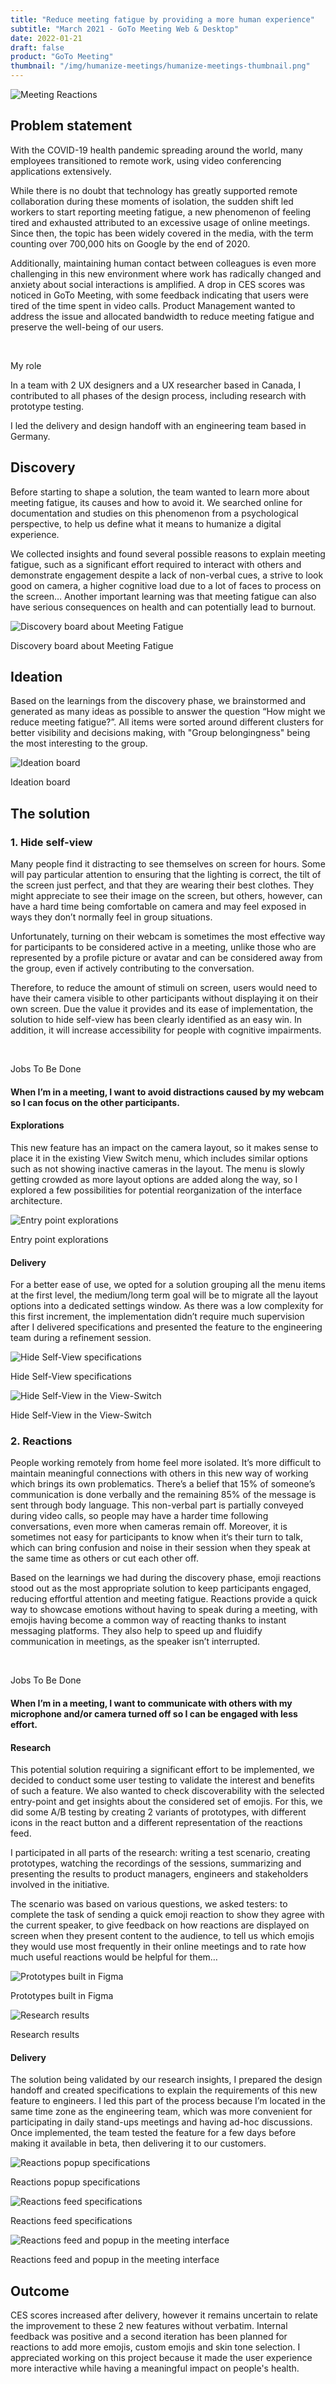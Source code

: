 ```yaml
---
title: "Reduce meeting fatigue by providing a more human experience"
subtitle: "March 2021 - GoTo Meeting Web & Desktop"
date: 2022-01-21
draft: false
product: "GoTo Meeting"
thumbnail: "/img/humanize-meetings/humanize-meetings-thumbnail.png"
---
```


<img src="/img/humanize-meetings/humanize-meetings-thumbnail-3x.png" class="sm-img mb-6" alt="Meeting Reactions">

<section>

<div class="row">

<div class="col-12 col-lg-7">

## Problem statement

With the COVID-19 health pandemic spreading around the world, many employees transitioned to remote work, using video conferencing applications extensively.

While there is no doubt that technology has greatly supported remote collaboration during these moments of isolation, the sudden shift led workers to start reporting meeting fatigue, a new phenomenon of feeling tired and exhausted attributed to an excessive usage of online meetings.
Since then, the topic has been widely covered in the media, with the term counting over 700,000 hits on Google by the end of 2020.

Additionally, maintaining human contact between colleagues is even more challenging in this new environment where work has radically changed and anxiety about social interactions is amplified. A drop in CES scores was noticed in GoTo Meeting, with some feedback indicating that users were tired of the time spent in video calls. Product Management wanted to address the issue and allocated bandwidth to reduce meeting fatigue and preserve the well-being of our users.

</div>

<div class="col-md-1">&nbsp;</div>

<div class="col-12 col-lg-4 d-flex align-items-center">

<div class="sm-card">

<p class="sm-card-title">My role</p>

In a team with 2 UX designers and a UX researcher based in Canada, I contributed to all phases of the design process, including research with prototype testing.  

<p class="m-0">I led the delivery and design handoff with an engineering team based in Germany.</p>

</div>

</div>

</div>

</section>

<section>

## Discovery

Before starting to shape a solution, the team wanted to learn more about meeting fatigue, its causes and how to avoid it. We searched online for documentation and studies on this phenomenon from a psychological perspective, to help us define what it means to humanize a digital experience.

We collected insights and found several possible reasons to explain meeting fatigue, such as a significant effort required to interact with others and demonstrate engagement despite a lack of non-verbal cues, a strive to look good on camera, a higher cognitive load due to a lot of faces to process on the screen…
Another important learning was that meeting fatigue can also have serious consequences on health and can potentially lead to burnout.

<img src="/img/humanize-meetings/meeting-fatigue-discovery.png" class="sm-img mt-4" alt="Discovery board about Meeting Fatigue">

<p class="sm-caption">Discovery board about Meeting Fatigue</p>

</section>

<section>

## Ideation

Based on the learnings from the discovery phase, we brainstormed and generated as many ideas as possible to answer the question “How might we reduce meeting fatigue?”. All items were sorted around different clusters for better visibility and decisions making, with "Group belongingness" being the most interesting to the group.

<img src="/img/humanize-meetings/how-might-we-reduce-meeting-fatigue.png" class="sm-img mt-4" alt="Ideation board">

<p class="sm-caption">Ideation board</p>

</section>

<section>

## The solution

<div class="row mb-4">

<div class="col-12 col-lg-7">

### 1. Hide self-view

Many people find it distracting to see themselves on screen for hours. Some will pay particular attention to ensuring that the lighting is correct, the tilt of the screen just perfect, and that they are wearing their best clothes. They might appreciate to see their image on the screen, but others, however, can have a hard time being comfortable on camera and may feel exposed in ways they don’t normally feel in group situations.

Unfortunately, turning on their webcam is sometimes the most effective way for participants to be considered active in a meeting, unlike those who are represented by a profile picture or avatar and can be considered away from the group, even if actively contributing to the conversation.

Therefore, to reduce the amount of stimuli on screen, users would need to have their camera visible to other participants without displaying it on their own screen. Due the value it provides and its ease of implementation, the solution to hide self-view has been clearly identified as an easy win. In addition, it will increase accessibility for people with cognitive impairments.

</div>

<div class="col-1">&nbsp;</div>

<div class="col-12 col-lg-4 d-flex align-items-center">

<div class="sm-card mb-3 mb-lg-0">

<p class="sm-card-title">Jobs To Be Done</p>

#### When I’m in a meeting, I want to avoid distractions caused by my webcam so I can focus on the other participants.

</div>

</div>

</div>

#### Explorations

This new feature has an impact on the camera layout, so it makes sense to place it in the existing View Switch menu, which includes similar options such as not showing inactive cameras in the layout. The menu is slowly getting crowded as more layout options are added along the way, so I explored a few possibilities for potential reorganization of the interface architecture.

<img src="/img/humanize-meetings/hide-self-view-explorations.png" class="sm-img mt-4" alt="Entry point explorations">

<p class="sm-caption mb-5">Entry point explorations</p>

#### Delivery

For a better ease of use, we opted for a solution grouping all the menu items at the first level, the medium/long term goal will be to migrate all the layout options into a dedicated settings window. As there was a low complexity for this first increment, the implementation didn’t require much supervision after I delivered specifications and presented the feature to the engineering team during a refinement session.

<img src="/img/humanize-meetings/hide-self-view-specifications.png" class="sm-img mt-4" alt="Hide Self-View specifications">

<p class="sm-caption mb-3">Hide Self-View specifications</p>

<img src="/img/humanize-meetings/hide-self-view-mockup.png" class="sm-img mt-4" alt="Hide Self-View in the View-Switch">

<p class="sm-caption mb-5">Hide Self-View in the View-Switch</p>

</section>

<div class="row mb-4">

<div class="col-12 col-lg-7">

### 2. Reactions

People working remotely from home feel more isolated. It’s more difficult to maintain meaningful connections with others in this new way of working which brings its own problematics. There’s a belief that 15% of someone’s communication is done verbally and the remaining 85% of the message is sent through body language. This non-verbal part is partially conveyed during video calls, so people may have a harder time following conversations, even more when cameras remain off. Moreover, it is sometimes not easy for participants to know when it‘s their turn to talk, which can bring confusion and noise in their session when they speak at the same time as others or cut each other off. 

Based on the learnings we had during the discovery phase, emoji reactions stood out as the most appropriate solution to keep participants engaged, reducing effortful attention and meeting fatigue. Reactions provide a quick way to showcase emotions without having to speak during a meeting, with emojis having become a common way of reacting thanks to instant messaging platforms. They also help to speed up and fluidify communication in meetings, as the speaker isn’t interrupted.

</div>

<div class="col-1">&nbsp;</div>

<div class="col-12 col-lg-4 d-flex align-items-center">

<div class="sm-card mb-3 mb-lg-0">

<p class="sm-card-title">Jobs To Be Done</p>

#### When I’m in a meeting, I want to communicate with others with my microphone and/or camera turned off so I can be engaged with less effort.

</div>

</div>

</div>

#### Research

This potential solution requiring a significant effort to be implemented, we decided to conduct some user testing to validate the interest and benefits of such a feature. We also wanted to check discoverability with the selected entry-point and get insights about the considered set of emojis. For this, we did some A/B testing by creating 2 variants of prototypes, with different icons in the react button and a different representation of the reactions feed. 
 
I participated in all parts of the research: writing a test scenario, creating prototypes, watching the recordings of the sessions, summarizing and presenting the results to product managers, engineers and stakeholders involved in the initiative.  
 
The scenario was based on various questions, we asked testers: to complete the task of sending a quick emoji reaction to show they agree with the current speaker, to give feedback on how reactions are displayed on screen when they present content to the audience, to tell us which emojis they would use most frequently in their online meetings and to rate how much useful reactions would be helpful for them…

<img src="/img/humanize-meetings/reactions-prototype.png" class="sm-img mt-4" alt="Prototypes built in Figma">

<p class="sm-caption mb-3">Prototypes built in Figma</p>

<img src="/img/humanize-meetings/reactions-research.png" class="sm-img mt-4" alt="Research results">

<p class="sm-caption mb-5">Research results</p>

#### Delivery

The solution being validated by our research insights, I prepared the design handoff and created specifications to explain the requirements of this new feature to engineers. I led this part of the process because I’m located in the same time zone as the engineering team, which was more convenient for participating in daily stand-ups meetings and having ad-hoc discussions. Once implemented, the team tested the feature for a few days before making it available in beta, then delivering it to our customers.

<img src="/img/humanize-meetings/reactions-popup-specifications.png" class="sm-img mt-4" alt="Reactions popup specifications">

<p class="sm-caption mb-3">Reactions popup specifications</p>

<img src="/img/humanize-meetings/reactions-feed-specifications.png" class="sm-img mt-4" alt="Reactions feed specifications">

<p class="sm-caption mb-3">Reactions feed specifications</p>

<img src="/img/humanize-meetings/reactions-popup-and-feed-mockups.png" class="sm-img mt-4" alt="Reactions feed and popup in the meeting interface">

<p class="sm-caption mb-5">Reactions feed and popup in the meeting interface</p>

</section>

<section>

## Outcome

CES scores increased after delivery, however it remains uncertain to relate the improvement to these 2 new features without verbatim.
Internal feedback was positive and a second iteration has been planned for reactions to add more emojis, custom emojis and skin tone selection. I appreciated working on this project because it made the user experience more interactive while having a meaningful impact on people's health.

</section>